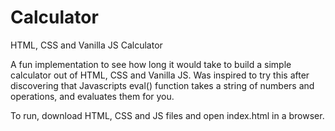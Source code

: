 # Calculator
HTML, CSS and Vanilla JS Calculator 

A fun implementation to see how long it would take to build a simple calculator out of HTML, CSS and Vanilla JS. Was inspired to try this after discovering that Javascripts eval() function takes a string of numbers and operations, and evaluates them for you. 

To run, download HTML, CSS and JS files and open index.html in a browser. 
